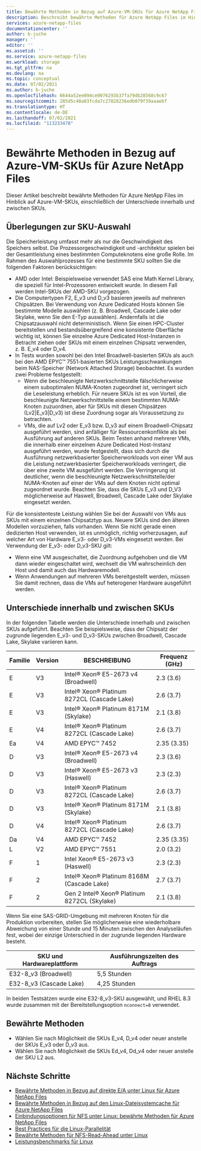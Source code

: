 ```yaml
---
title: Bewährte Methoden in Bezug auf Azure-VM-SKUs für Azure NetApp Files | Microsoft-Dokumentation
description: Beschreibt bewährte Methoden für Azure NetApp Files im Hinblick auf Azure-VM-SKUs, einschließlich der Unterschiede innerhalb und zwischen SKUs.
services: azure-netapp-files
documentationcenter: ''
author: b-juche
manager: ''
editor: ''
ms.assetid: ''
ms.service: azure-netapp-files
ms.workload: storage
ms.tgt_pltfrm: na
ms.devlang: na
ms.topic: conceptual
ms.date: 07/02/2021
ms.author: b-juche
ms.openlocfilehash: 6644a52ee094ce0076293b37fa79db28568c9c67
ms.sourcegitcommit: 285d5c48a03fcda7c27828236edb079f39aaaebf
ms.translationtype: HT
ms.contentlocale: de-DE
ms.lasthandoff: 07/02/2021
ms.locfileid: "113233478"
---
```

# <a name="azure-virtual-machine-skus-best-practices-for-azure-netapp-files"></a>Bewährte Methoden in Bezug auf Azure-VM-SKUs für Azure NetApp Files

Dieser Artikel beschreibt bewährte Methoden für Azure NetApp Files im Hinblick auf Azure-VM-SKUs, einschließlich der Unterschiede innerhalb und zwischen SKUs.   

## <a name="sku-selection-considerations"></a>Überlegungen zur SKU-Auswahl

Die Speicherleistung umfasst mehr als nur die Geschwindigkeit des Speichers selbst. Die Prozessorgeschwindigkeit und -architektur spielen bei der Gesamtleistung eines bestimmten Computeknotens eine große Rolle. Im Rahmen des Auswahlprozesses für eine bestimmte SKU sollten Sie die folgenden Faktoren berücksichtigen:

* AMD oder Intel: Beispielsweise verwendet SAS eine Math Kernel Library, die speziell für Intel-Prozessoren entwickelt wurde.  In diesem Fall werden Intel-SKUs der AMD-SKU vorgezogen.
* Die Computertypen F2, E_v3 und D_v3 basieren jeweils auf mehreren Chipsätzen.  Bei Verwendung von Azure Dedicated Hosts können Sie bestimmte Modelle auswählen (z. B. Broadwell, Cascade Lake oder Skylake, wenn Sie den E-Typ auswählen). Andernfalls ist die Chipsatzauswahl nicht deterministisch.  Wenn Sie einen HPC-Cluster bereitstellen und bestandsübergreifend eine konsistente Oberfläche wichtig ist, können Sie einzelne Azure Dedicated Host-Instanzen in Betracht ziehen oder SKUs mit einem einzelnen Chipsatz verwenden, z. B. E_v4 oder D_v4.
* In Tests wurden sowohl bei den Intel Broadwell-basierten SKUs als auch bei den AMD EPYC™ 7551-basierten SKUs Leistungsschwankungen beim NAS-Speicher (Network Attached Storage) beobachtet. Es wurden zwei Probleme festgestellt:
    * Wenn die beschleunigte Netzwerkschnittstelle fälschlicherweise einem suboptimalen NUMA-Knoten zugeordnet ist, verringert sich die Leseleistung erheblich.   Für neuere SKUs ist es von Vorteil, die beschleunigte Netzwerkschnittstelle einem bestimmten NUMA-Knoten zuzuordnen, aber für SKUs mit diesen Chipsätzen (Lv2|E_v3|D_v3) ist diese Zuordnung sogar als Voraussetzung zu betrachten.
    * VMs, die auf Lv2 oder E_v3 bzw. D_v3 auf einem Broadwell-Chipsatz ausgeführt werden, sind anfälliger für Ressourcenkonflikte als bei Ausführung auf anderen SKUs.  Beim Testen anhand mehrerer VMs, die innerhalb einer einzelnen Azure Dedicated Host-Instanz ausgeführt werden, wurde festgestellt, dass sich durch die Ausführung netzwerkbasierter Speicherworkloads von einer VM aus die Leistung netzwerkbasierter Speicherworkloads verringert, die über eine zweite VM ausgeführt werden. Die Verringerung ist deutlicher, wenn die beschleunigte Netzwerkschnittstelle/der NUMA-Knoten auf einer der VMs auf dem Knoten nicht optimal zugeordnet wurde.  Beachten Sie, dass die SKUs E_v3 und D_V3 möglicherweise auf Haswell, Broadwell, Cascade Lake oder Skylake eingesetzt werden. 

Für die konsistenteste Leistung wählen Sie bei der Auswahl von VMs aus SKUs mit einem einzelnen Chipsatztyp aus. Neuere SKUs sind den älteren Modellen vorzuziehen, falls vorhanden.  Wenn Sie nicht gerade einen dedizierten Host verwenden, ist es unmöglich, richtig vorherzusagen, auf welcher Art von Hardware E_v3- oder D_v3-VMs eingesetzt werden.  Bei Verwendung der E_v3- oder D_v3-SKU gilt:

* Wenn eine VM ausgeschaltet, die Zuordnung aufgehoben und die VM dann wieder eingeschaltet wird, wechselt die VM wahrscheinlich den Host und damit auch das Hardwaremodell.
* Wenn Anwendungen auf mehreren VMs bereitgestellt werden, müssen Sie damit rechnen, dass die VMs auf heterogener Hardware ausgeführt werden.

## <a name="differences-within-and-between-skus"></a>Unterschiede innerhalb und zwischen SKUs
 
In der folgenden Tabelle werden die Unterschiede innerhalb und zwischen SKUs aufgeführt.  Beachten Sie beispielsweise, dass der Chipsatz der zugrunde liegenden E_v3- und D_v3-SKUs zwischen Broadwell, Cascade Lake, Skylake variieren kann.  

|     Familie    |     Version    |   BESCHREIBUNG     |     Frequenz (GHz)    |
|-|-|-|-|
|     E    |     V3    |     Intel® Xeon® E5-2673   v4 (Broadwell)    |     2.3 (3.6)    |
|     E    |     V3    |     Intel® Xeon®   Platinum 8272CL (Cascade Lake)    |     2.6 (3.7)    |
|     E    |     V3    |     Intel® Xeon® Platinum   8171M (Skylake)    |     2.1 (3.8)    |
|     E    |     V4    |     Intel® Xeon®   Platinum 8272CL (Cascade Lake)    |     2.6 (3.7)    |
|     Ea    |     V4    |     AMD EPYC™ 7452    |     2.35 (3.35)    |
|     D    |     V3    |     Intel® Xeon®   E5-2673 v4 (Broadwell)    |     2.3 (3.6)    |
|     D    |     V3    |     Intel® Xeon® E5-2673   v3 (Haswell)    |     2.3 (2.3)    |
|     D    |     V3    |     Intel® Xeon®   Platinum 8272CL (Cascade Lake)    |     2.6 (3.7)    |
|     D    |     V3    |     Intel® Xeon® Platinum   8171M (Skylake)    |     2.1 (3.8)    |
|     D    |     V4    |     Intel® Xeon® Platinum   8272CL (Cascade Lake)    |     2.6 (3.7)    |
|     Da    |     V4    |     AMD EPYC™ 7452    |     2.35 (3.35)    |
|     L    |     V2    |     AMD EPYC™   7551    |     2.0 (3.2)    |
|     F    |     1    |     Intel Xeon® E5-2673 v3 (Haswell)     |     2.3 (2.3)    |
|     F    |     2    |     Intel® Xeon®   Platinum 8168M (Cascade Lake)    |     2.7 (3.7)    |
|     F    |     2    |     Gen 2 Intel® Xeon® Platinum 8272CL (Skylake)    |     2.1 (3.8)   |

Wenn Sie eine SAS-GRID-Umgebung mit mehreren Knoten für die Produktion vorbereiten, stellen Sie möglicherweise eine wiederholbare Abweichung von einer Stunde und 15 Minuten zwischen den Analyseläufen fest, wobei der einzige Unterschied in der zugrunde liegenden Hardware besteht.  

|     SKU und Hardwareplattform    |     Ausführungszeiten des Auftrags    |
|-|-|
|     E32-8_v3 (Broadwell)    |     5,5 Stunden    |
|     E32-8_v3 (Cascade   Lake)    |     4,25 Stunden    |

In beiden Testsätzen wurde eine E32-8_v3-SKU ausgewählt, und RHEL 8.3 wurde zusammen mit der Bereitstellungsoption `nconnect=8` verwendet.

## <a name="best-practices"></a>Bewährte Methoden 

* Wählen Sie nach Möglichkeit die SKUs E_v4, D_v4 oder neuer anstelle der SKUs E_v3 oder D_v3 aus.  
* Wählen Sie nach Möglichkeit die SKUs Ed_v4, Dd_v4 oder neuer anstelle der SKU L2 aus.

## <a name="next-steps"></a>Nächste Schritte  

* [Bewährte Methoden in Bezug auf direkte E/A unter Linux für Azure NetApp Files](performance-linux-direct-io.md)
* [Bewährte Methoden in Bezug auf den Linux-Dateisystemcache für Azure NetApp Files](performance-linux-filesystem-cache.md)
* [Einbindungsoptionen für NFS unter Linux: bewährte Methoden für Azure NetApp Files](performance-linux-mount-options.md)
* [Best Practices für die Linux-Parallelität](performance-linux-concurrency-session-slots.md)
* [Bewährte Methoden für NFS-Read-Ahead unter Linux](performance-linux-nfs-read-ahead.md)
* [Leistungsbenchmarks für Linux](performance-benchmarks-linux.md) 

